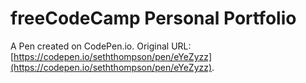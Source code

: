 # freeCodeCamp Personal Portfolio

A Pen created on CodePen.io. Original URL: [https://codepen.io/seththompson/pen/eYeZyzz](https://codepen.io/seththompson/pen/eYeZyzz).

